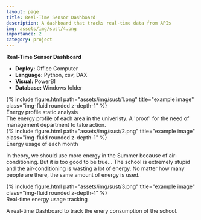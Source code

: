 ```yaml
---
layout: page
title: Real-Time Sensor Dashboard
description: A dashboard that tracks real-time data from APIs
img: assets/img/sust/4.png
importance: 2
category: project
---
```


**Real-Time Sensor Dashboard**

- **Deploy:** Office Computer
- **Language:** Python, csv, DAX
- **Visual:** PowerBI
- **Database:** Windows folder

<div class="row">
    <div class="col-sm mt-3 mt-md-0">
        {% include figure.html path="assets/img/sust/1.png" title="example image" class="img-fluid rounded z-depth-1" %}
    </div>
</div>
<div class="caption">
    Energy profile static analysis
</div>
The energy profile of each area in the univeristy. A 'proof' for the need of management department to take action.

<div class="row">
    <div class="col-sm mt-3 mt-md-0">
        {% include figure.html path="assets/img/sust/2.png" title="example image" class="img-fluid rounded z-depth-1" %}
    </div>
</div>
<div class="caption">
    Energy usage of each month
</div>

In theory, we should use more energy in the Summer because of air-conditioning. But it is too good to be true... The school is extremely stupid and the air-conditioning is wasting a lot of energy. No matter how many people are there, the same amount of energy is used.

<div class="row">
    <div class="col-sm mt-3 mt-md-0">
        {% include figure.html path="assets/img/sust/3.png" title="example image" class="img-fluid rounded z-depth-1" %}
    </div>
</div>
<div class="caption">
    Real-time energy usage tracking
</div>

A real-time Dashboard to track the enery consumption of the school.